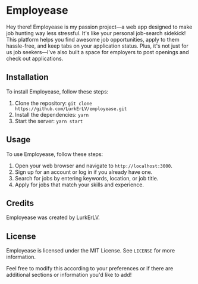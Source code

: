 # Employease

Hey there! Employease is my passion project—a web app designed to make job hunting way less stressful. It's like your personal job-search sidekick! This platform helps you find awesome job opportunities, apply to them hassle-free, and keep tabs on your application status. Plus, it's not just for us job seekers—I've also built a space for employers to post openings and check out applications.

## Installation

To install Employease, follow these steps:

1. Clone the repository: `git clone https://github.com/LurkErLV/employease.git`
2. Install the dependencies: `yarn`
3. Start the server: `yarn start`

## Usage

To use Employease, follow these steps:

1. Open your web browser and navigate to `http://localhost:3000`.
2. Sign up for an account or log in if you already have one.
3. Search for jobs by entering keywords, location, or job title.
4. Apply for jobs that match your skills and experience.

## Credits

Employease was created by LurkErLV.

## License

Employease is licensed under the MIT License. See `LICENSE` for more information.

Feel free to modify this according to your preferences or if there are additional sections or information you'd like to add!
